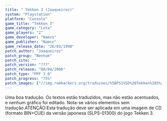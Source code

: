 ```yaml
---
title: " Tekken 3 (Jaaqueiroz)"
system: "Playstation"
platform: "Console"
game_title: "Tekken 3"
game_category: "Luta"
game_players: "2"
game_developer: "Namco"
game_publisher: "Namco"
game_release_date: "26/03/1998"
patch_author: "Jaaqueiroz"
patch_group: "Nenhum"
patch_site: ""
patch_version: "???"
patch_release: "08/04/2006"
patch_type: "PPF 3.0"
patch_progress: "75%"
patch_images: ["//img.romhackers.org/traducoes/%5BPS1%5D%20Tekken%203%20-%20Jaaqueiroz%20-%201.jpg","//img.romhackers.org/traducoes/%5BPS1%5D%20Tekken%203%20-%20Jaaqueiroz%20-%202.jpg","//img.romhackers.org/traducoes/%5BPS1%5D%20Tekken%203%20-%20Jaaqueiroz%20-%203.jpg"]
---
```

Uma boa tradução. Os textos estão traduzidos, mas não estão acentuados, e nenhum gráfico foi editado. Nota-se vários elementos sem tradução.ATENÇÃO:Esta tradução deve ser aplicada em uma imagem de CD (formato BIN+CUE) da versão japonesa (SLPS-01300) do jogo Tekken 3.